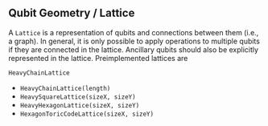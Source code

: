 ## Qubit Geometry / Lattice
A `Lattice` is a representation of qubits and connections between them (i.e., a graph). In general, it is only possible to apply operations to multiple qubits if they are connected in the lattice. Ancillary qubits should also be explicitly represented in the lattice. Preimplemented lattices are
```@docs
HeavyChainLattice
```

- `HeavyChainLattice(length)`
- `HeavySquareLattice(sizeX, sizeY)`
- `HeavyHexagonLattice(sizeX, sizeY)`
- `HexagonToricCodeLattice(sizeX, sizeY)`
